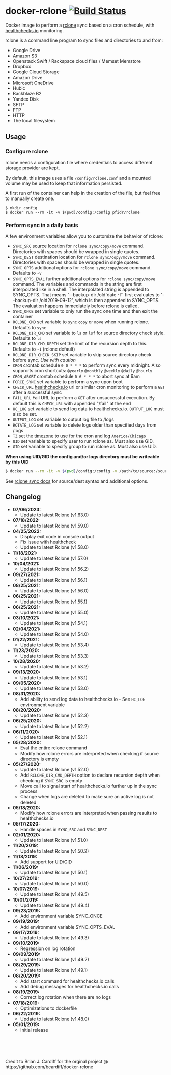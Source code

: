 # docker-rclone [![Build Status](https://travis-ci.org/bcardiff/docker-rclone.svg?branch=master)](https://travis-ci.org/bcardiff/docker-rclone)

Docker image to perform a [rclone](http://rclone.org) sync based on a cron schedule, with [healthchecks.io](https://healthchecks.io) monitoring.

rclone is a command line program to sync files and directories to and from:

* Google Drive
* Amazon S3
* Openstack Swift / Rackspace cloud files / Memset Memstore
* Dropbox
* Google Cloud Storage
* Amazon Drive
* Microsoft OneDrive
* Hubic
* Backblaze B2
* Yandex Disk
* SFTP
* FTP
* HTTP
* The local filesystem

## Usage

### Configure rclone

rclone needs a configuration file where credentials to access different storage
provider are kept.

By default, this image uses a file `/config/rclone.conf` and a mounted volume may be used to keep that information persisted.

A first run of the container can help in the creation of the file, but feel free to manually create one.

```
$ mkdir config
$ docker run --rm -it -v $(pwd)/config:/config pfidr/rclone
```

### Perform sync in a daily basis

A few environment variables allow you to customize the behavior of rclone:

* `SYNC_SRC` source location for `rclone sync/copy/move` command. Directories with spaces should be wrapped in single quotes.
* `SYNC_DEST` destination location for `rclone sync/copy/move` command. Directories with spaces should be wrapped in single quotes.
* `SYNC_OPTS` additional options for `rclone sync/copy/move` command. Defaults to `-v`
* `SYNC_OPTS_EVAL` further additional options for `rclone sync/copy/move` command. The variables and commands in the string are first interpolated like in a shell. The interpolated string is appended to SYNC_OPTS. That means '--backup-dir /old\`date -I\`' first evaluates to '--backup-dir /old2019-09-12', which is then appended to SYNC_OPTS. The evaluation happens immediately before rclone is called.
* `SYNC_ONCE` set variable to only run the sync one time and then exit the container
* `RCLONE_CMD` set variable to `sync` `copy` or `move`  when running rclone. Defaults to `sync`
* `RCLONE_DIR_CMD` set variable to `ls` or `lsf` for source directory check style. Defaults to `ls`
* `RCLONE_DIR_CMD_DEPTH` set the limit of the recursion depth to this. Defaults to `-1` (rclone default)
* `RCLONE_DIR_CHECK_SKIP` set variable to skip source directory check before sync. *Use with caution*
* `CRON` crontab schedule `0 0 * * *` to perform sync every midnight. Also supprorts cron shortcuts: `@yearly` `@monthly` `@weekly` `@daily` `@hourly`
* `CRON_ABORT` crontab schedule `0 6 * * *` to abort sync at 6am
* `FORCE_SYNC` set variable to perform a sync upon boot
* `CHECK_URL` [healthchecks.io](https://healthchecks.io) url or similar cron monitoring to perform a `GET` after a successful sync
* `FAIL_URL` Fail URL to perform a `GET` after unsuccessful execution. By default this is `CHECK_URL` with appended "/fail" at the end
* `HC_LOG` set variable to send log data to healthchecks.io. `OUTPUT_LOG` must also be set.
* `OUTPUT_LOG` set variable to output log file to /logs
* `ROTATE_LOG` set variable to delete logs older than specified days from /logs
* `TZ` set the [timezone](https://en.wikipedia.org/wiki/List_of_tz_database_time_zones) to use for the cron and log `America/Chicago`
* `UID` set variable to specify user to run rclone as. Must also use GID.
* `GID` set variable to specify group to run rclone as. Must also use UID.

**When using UID/GID the config and/or logs directory must be writeable by this UID**

```bash
$ docker run --rm -it -v $(pwd)/config:/config -v /path/to/source:/source -e SYNC_SRC="/source" -e SYNC_DEST="dest:path" -e TZ="America/Chicago" -e CRON="0 0 * * *" -e CRON_ABORT="0 6 * * *" -e FORCE_SYNC=1 -e CHECK_URL=https://hchk.io/hchk_uuid pfidr/rclone
```

See [rclone sync docs](https://rclone.org/commands/rclone_sync/) for source/dest syntax and additional options.

## Changelog

+ **07/06/2023:**
  * Update to latest Rclone (v1.63.0)
+ **07/18/2022:**
  * Update to latest Rclone (v1.59.0)
+ **04/25/2022:**
  * Display exit code in console output
  * Fix issue with healthcheck
  * Update to latest Rclone (v1.58.0)
+ **11/18/2021:**
  * Update to latest Rclone (v1.57.0)
+ **10/04/2021:**
  * Update to latest Rclone (v1.56.2)
+ **09/27/2021:**
  * Update to latest Rclone (v1.56.1)
+ **08/25/2021:**
  * Update to latest Rclone (v1.56.0)
+ **06/25/2021:**
  * Update to latest Rclone (v1.55.1)
+ **06/25/2021:**
  * Update to latest Rclone (v1.55.0)
+ **03/10/2021:**
  * Update to latest Rclone (v1.54.1)
+ **02/04/2021:**
  * Update to latest Rclone (v1.54.0)
+ **01/22/2021:**
  * Update to latest Rclone (v1.53.4)
+ **11/23/2020:**
  * Update to latest Rclone (v1.53.3)
+ **10/28/2020:**
  * Update to latest Rclone (v1.53.2)
+ **09/13/2020:**
  * Update to latest Rclone (v1.53.1)
+ **09/05/2020:**
  * Update to latest Rclone (v1.53.0)
+ **08/31/2020:**
  * Add ability to send log data to healthchecks.io - See `HC_LOG` environment variable
+ **08/20/2020:**
  * Update to latest Rclone (v1.52.3)
+ **06/25/2020:**
  * Update to latest Rclone (v1.52.2)
+ **06/11/2020:**
  * Update to latest Rclone (v1.52.1)
+ **05/28/2020:**
  * Eval the entire rclone command
  * Modify how rclone errors are interpreted when checking if source directory is empty
+ **05/27/2020:**
  * Update to latest Rclone (v1.52.0)
  * Add `RCLONE_DIR_CMD_DEPTH` option to declare recursion depth when checking if `SYNC_SRC` is empty
  * Move call to signal start of healthchecks.io further up in the sync process
  * Change when logs are deleted to make sure an active log is not deleted
+ **05/18/2020:**
  * Modify how rclone errors are interpreted when passing results to healthchecks.io
+ **05/17/2020:**
  * Handle spaces in `SYNC_SRC` and `SYNC_DEST`
+ **02/01/2020:**
  * Update to latest Rclone (v1.51.0)
+ **11/20/2019:**
  * Update to latest Rclone (v1.50.2)
+ **11/18/2019:**
  * Add support for UID/GID
+ **11/06/2019:**
  * Update to latest Rclone (v1.50.1)
+ **10/27/2019:**
  * Update to latest Rclone (v1.50.0)
+ **10/07/2019:**
  * Update to latest Rclone (v1.49.5)
+ **10/01/2019:**
  * Update to latest Rclone (v1.49.4)
+ **09/23/2019:**
  * Add environment variable SYNC_ONCE
+ **09/19/2019:**
  * Add environment variable SYNC_OPTS_EVAL
+ **09/17/2019:**
  * Update to latest Rclone (v1.49.3)
+ **09/10/2019:**
  * Regression on log rotation 
+ **09/09/2019:**
  * Update to latest Rclone (v1.49.2)
+ **08/29/2019:**
  * Update to latest Rclone (v1.49.1)
+ **08/20/2019:**
  * Add start command for healthchecks.io calls
  * Add debug messages for healthchecks.io calls
+ **08/19/2019:**
  * Correct log rotation when there are no logs
+ **07/18/2019:**
  * Optimizations to dockerfile
+ **06/22/2019:**
  * Update to latest Rclone (v1.48.0)
+ **05/01/2019:**
  * Initial release

<br />
<br />
<br />
<br />
Credit to Brian J. Cardiff for the orginal project @ https://github.com/bcardiff/docker-rclone
